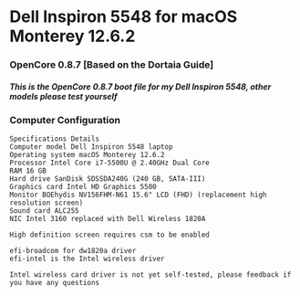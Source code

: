 # Dell Inspiron 5548 for macOS Monterey 12.6.2
### OpenCore 0.8.7 [Based on the Dortaia Guide]
##### This is the OpenCore 0.8.7 boot file for my Dell Inspiron 5548, other models please test yourself

### Computer Configuration
~~~
Specifications Details
Computer model Dell Inspiron 5548 laptop
Operating system macOS Monterey 12.6.2
Processor Intel Core i7-5500U @ 2.40GHz Dual Core
RAM 16 GB
Hard drive SanDisk SDSSDA240G (240 GB, SATA-III)
Graphics card Intel HD Graphics 5500
Monitor BOEhydis NV156FHM-N61 15.6" LCD (FHD) (replacement high resolution screen)
Sound card ALC255
NIC Intel 3160 replaced with Dell Wireless 1820A

High definition screen requires csm to be enabled

efi-broadcom for dw1820a driver
efi-intel is the Intel wireless driver

Intel wireless card driver is not yet self-tested, please feedback if you have any questions
~~~
